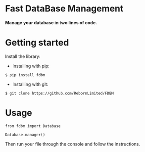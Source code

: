 # Fast DataBase Management
#### Manage your database in two lines of code.

# Getting started
Install the library:
<ul>
	<li>Installing with pip:</li>
</ul>

```$ pip install fdbm```

<ul>
	<li>Installing with git:</li>
</ul>

```$ git clone https://github.com/RebornLimited/FDBM```

# Usage
```
from fdbm import Database

Database.manager()
```
Then run your file through the console and follow the instructions.
